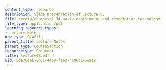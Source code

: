 ```yaml
---
content_type: resource
description: Slide presentation of Lecture 5.
file: /media/courses/1-34-waste-containment-and-remediation-technology-spring-2004/9da76eeb045c44b8feb34c96c176e9a9_lecture05.pdf
file_type: application/pdf
learning_resource_types:
- Lecture Notes
ocw_type: OCWFile
parent_title: Lecture Notes
parent_type: CourseSection
resourcetype: Document
title: lecture05.pdf
uid: 9da76eeb-045c-44b8-feb3-4c96c176e9a9
---
```

